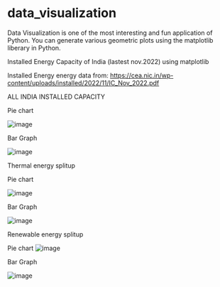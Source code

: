# data_visualization
Data Visualization is one of the most interesting and fun application of Python. You can generate various geometric plots using the matplotlib liberary in Python.

Installed Energy Capacity of India (lastest nov.2022) using matplotlib

Installed Energy energy data from: https://cea.nic.in/wp-content/uploads/installed/2022/11/IC_Nov_2022.pdf


ALL INDIA  INSTALLED CAPACITY

Pie chart

![image](https://user-images.githubusercontent.com/83136054/209935683-797eb794-6cc9-4c9c-a2f2-350614a3230e.png)

Bar Graph

![image](https://user-images.githubusercontent.com/83136054/209940357-8c5b20e4-b723-427c-a878-97e3919ab8bf.png)

Thermal energy splitup

Pie chart

![image](https://user-images.githubusercontent.com/83136054/209935110-80f71014-5cc8-40bf-aa7e-6f670404e9ed.png)

Bar Graph

![image](https://user-images.githubusercontent.com/83136054/209934276-42f7d3f9-3239-4b6b-a3ac-e0d64adbed34.png)

Renewable energy splitup

Pie chart
![image](https://user-images.githubusercontent.com/83136054/209528305-7b544177-c8c5-42c9-b1a9-5875550464b4.png)

Bar Graph

![image](https://user-images.githubusercontent.com/83136054/209529279-725ca5c5-b20d-439a-add2-e142ce7e07e3.png)
